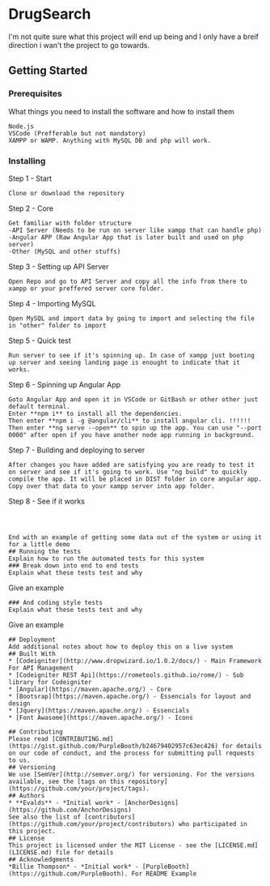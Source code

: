 # DrugSearch
I'm not quite sure what this project will end up being and I only have a breif direction i wan't the project to go towards.
## Getting Started


### Prerequisites
What things you need to install the software and how to install them
```
Node.js
VSCode (Prefferable but not mandatory)
XAMPP or WAMP. Anything with MySQL DB and php will work. 
```
### Installing
Step 1 - Start
```
Clone or download the repository
```
Step 2 - Core
```
Get familiar with folder structure 
-API Server (Needs to be run on server like xampp that can handle php)
-Angular APP (Raw Angular App that is later built and used on php server)
-Other (MySQL and other stuffs)
```
Step 3 - Setting up API Server
```
Open Repo and go to API Server and copy all the info from there to xampp or your preffered server core folder.
```
Step 4 - Importing MySQL
```
Open MySQL and import data by going to import and selecting the file in "other" folder to import
```
Step 5 - Quick test
```
Run server to see if it's spinning up. In case of xampp just booting up server and seeing landing page is enought to indicate that it works.
```
Step 6 - Spinning up Angular App
```
Goto Angular App and open it in VSCode or GitBash or other other just default terminal.
Enter **npm i** to install all the dependencies.
Then enter **npm i -g @angular/cli** to install angular cli. !!!!!!
Then enter **ng serve --open** to spin up the app. You can use "--port 0000" after open if you have another node app running in background.
```
Step 7 - Building and deploying to server
```
After changes you have added are satisfying you are ready to test it on server and see if it's going to work. Use "ng build" to quickly compile the app. It will be placed in DIST folder in core angular app. 
Copy over that data to your xampp server into app folder.
```
Step 8 - See if it works
```



End with an example of getting some data out of the system or using it for a little demo
## Running the tests
Explain how to run the automated tests for this system
### Break down into end to end tests
Explain what these tests test and why
```
Give an example
```
### And coding style tests
Explain what these tests test and why
```
Give an example
```
## Deployment
Add additional notes about how to deploy this on a live system
## Built With
* [Codeigniter](http://www.dropwizard.io/1.0.2/docs/) - Main Framework For API Management
* [Codeigniter REST Api](https://rometools.github.io/rome/) - Sub library for Codeigniter
* [Angular](https://maven.apache.org/) - Core 
* [Bootsrap](https://maven.apache.org/) - Essencials for layout and design
* [Jquery](https://maven.apache.org/) - Essencials 
* [Font Awasome](https://maven.apache.org/) - Icons 

## Contributing
Please read [CONTRIBUTING.md](https://gist.github.com/PurpleBooth/b24679402957c63ec426) for details on our code of conduct, and the process for submitting pull requests to us.
## Versioning
We use [SemVer](http://semver.org/) for versioning. For the versions available, see the [tags on this repository](https://github.com/your/project/tags). 
## Authors
* **Evalds** - *Initial work* - [AnchorDesigns](https://github.com/AnchorDesigns)
See also the list of [contributors](https://github.com/your/project/contributors) who participated in this project.
## License
This project is licensed under the MIT License - see the [LICENSE.md](LICENSE.md) file for details
## Acknowledgments
*Billie Thompson* - *Initial work* - [PurpleBooth](https://github.com/PurpleBooth). For README Example
